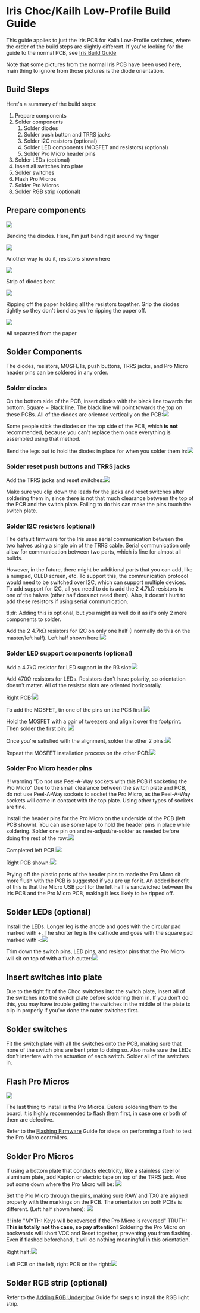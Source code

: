 # Iris Choc/Kailh Low-Profile Build Guide

This guide applies to just the Iris PCB for Kailh Low-Profile switches, where the order of the build steps are slightly different. If you're looking for the guide to the normal PCB, see [Iris Build Guide](iris-build-guide.md)

Note that some pictures from the normal Iris PCB have been used here, main thing to ignore from those pictures is the diode orientation.

## Build Steps

Here's a summary of the build steps:

1. Prepare components
2. Solder components
    1. Solder diodes
    2. Solder push button and TRRS jacks
    3. Solder I2C resistors \(optional\)
    4. Solder LED components \(MOSFET and resistors\) \(optional\)
    5. Solder Pro Micro header pins
3. Solder LEDs \(optional\)
4. Insert all switches into plate
5. Solder switches
6. Flash Pro Micros
7. Solder Pro Micros
8. Solder RGB strip \(optional\)

## Prepare components

![](https://s3.amazonaws.com/docs.keeb.io/assets/images/iris/rrey3ej.jpg)

Bending the diodes. Here, I'm just bending it around my finger

![](https://s3.amazonaws.com/docs.keeb.io/assets/images/iris/sKo655O.jpg)

Another way to do it, resistors shown here

![](https://s3.amazonaws.com/docs.keeb.io/assets/images/iris/2D39Ojx.jpg)

Strip of diodes bent

![](https://s3.amazonaws.com/docs.keeb.io/assets/images/iris/Ys0X30w.jpg)

Ripping off the paper holding all the resistors together. Grip the diodes tightly so they don't bend as you're ripping the paper off.

![](https://s3.amazonaws.com/docs.keeb.io/assets/images/iris/4cFrb2D.jpg)

All separated from the paper

## Solder Components

The diodes, resistors, MOSFETs, push buttons, TRRS jacks, and Pro Micro header pins can be soldered in any order.

### Solder diodes

On the bottom side of the PCB, insert diodes with the black line towards the bottom. Square = Black line. The black line will point towards the top on these PCBs. All of the diodes are oriented vertically on the PCB:![](https://s3.amazonaws.com/docs.keeb.io/assets/images/iris/Pft9ufA.jpg)

Some people stick the diodes on the top side of the PCB, which **is not** recommended, because you can't replace them once everything is assembled using that method.

Bend the legs out to hold the diodes in place for when you solder them in:![](https://s3.amazonaws.com/docs.keeb.io/assets/images/iris/TaYV4vF.jpg)

### Solder reset push buttons and TRRS jacks

Add the TRRS jacks and reset switches:![](https://s3.amazonaws.com/docs.keeb.io/assets/images/iris/dFTBf3h.jpg)

Make sure you clip down the leads for the jacks and reset switches after soldering them in, since there is not that much clearance between the top of the PCB and the switch plate. Failing to do this can make the pins touch the switch plate.


### Solder I2C resistors \(optional\)

The default firmware for the Iris uses serial communication between the two halves using a single pin of the TRRS cable. Serial communication only allow for communication between two parts, which is fine for almost all builds.

However, in the future, there might be additional parts that you can add, like a numpad, OLED screen, etc. To support this, the communication protocol would need to be switched over I2C, which can support multiple devices. To add support for I2C, all you need to do is add the 2 4.7kΩ resistors to one of the halves \(other half does not need them\). Also, it doesn't hurt to add these resistors if using serial communication.

tl;dr: Adding this is optional, but you might as well do it as it's only 2 more components to solder.

Add the 2 4.7kΩ resistors for I2C on only one half (I normally do this on the master/left half). Left half shown here:![](https://s3.amazonaws.com/docs.keeb.io/assets/images/iris/ncxMpI2.jpg)

### Solder LED support components \(optional\)

Add a 4.7kΩ resistor for LED support in the R3 slot:![](https://s3.amazonaws.com/docs.keeb.io/assets/images/iris/Jvg2o4d.jpg)

Add 470Ω resistors for LEDs. Resistors don't have polarity, so orientation doesn't matter. All of the resistor slots are oriented horizontally.

Right PCB:![](https://s3.amazonaws.com/docs.keeb.io/assets/images/iris/3CJVPlx.jpg)

To add the MOSFET, tin one of the pins on the PCB first:![](https://s3.amazonaws.com/docs.keeb.io/assets/images/iris/nsehRiB.jpg)

Hold the MOSFET with a pair of tweezers and align it over the footprint. Then solder the first pin:
![](https://s3.amazonaws.com/docs.keeb.io/assets/images/iris/tNMOzPH.jpg)

Once you're satisfied with the alignment, solder the other 2 pins:![](https://s3.amazonaws.com/docs.keeb.io/assets/images/iris/Zm2iJfF.jpg)

Repeat the MOSFET installation process on the other PCB:![](https://s3.amazonaws.com/docs.keeb.io/assets/images/iris/e4EfGla.jpg)

### Solder Pro Micro header pins

!!! warning "Do not use Peel-A-Way sockets with this PCB if socketing the Pro Micro"
    Due to the small clearance between the switch plate and PCB, do not use Peel-A-Way sockets to socket the Pro Micro, as the Peel-A-Way sockets will come in contact with the top plate. Using other types of sockets are fine.

Install the header pins for the Pro Micro on the underside of the PCB (left PCB shown). You can use some tape to hold the header pins in place while soldering. Solder one pin on and re-adjust/re-solder as needed before doing the rest of the row:![](https://s3.amazonaws.com/docs.keeb.io/assets/images/iris/TdZ9a23.jpg)

Completed left PCB:![](https://s3.amazonaws.com/docs.keeb.io/assets/images/iris/ijqRWEo.jpg)

Right PCB shown:![](https://s3.amazonaws.com/docs.keeb.io/assets/images/iris/3WUkRM7.jpg)

Prying off the plastic parts of the header pins to made the Pro Micro sit more flush with the PCB is suggested if you are up for it. An added benefit of this is that the Micro USB port for the left half is sandwiched between the Iris PCB and the Pro Micro PCB, making it less likely to be ripped off.

## Solder LEDs \(optional\)

Install the LEDs. Longer leg is the anode and goes with the circular pad marked with \+. The shorter leg is the cathode and goes with the square pad marked with \-:![](https://s3.amazonaws.com/docs.keeb.io/assets/images/iris/A10RlbS.jpg)

Trim down the switch pins, LED pins, and resistor pins that the Pro Micro will sit on top of with a flush cutter:![](https://s3.amazonaws.com/docs.keeb.io/assets/images/iris/vh0WAXg.jpg)

## Insert switches into plate

Due to the tight fit of the Choc switches into the switch plate, insert all of the switches into the switch plate before soldering them in. If you don't do this, you may have trouble getting the switches in the middle of the plate to clip in properly if you've done the outer switches first.

## Solder switches

Fit the switch plate with all the switches onto the PCB, making sure that none of the switch pins are bent prior to doing so. Also make sure the LEDs don't interfere with the actuation of each switch. Solder all of the switches in.

## Flash Pro Micros

![](https://s3.amazonaws.com/docs.keeb.io/assets/images/iris/Ca93q9s.jpg)

The last thing to install is the Pro Micros. Before soldering them to the board, it is highly recommended to flash them first, in case one or both of them are defective.

Refer to the [Flashing Firmware](flashing-firmware.md) Guide for steps on performing a flash to test the Pro Micro controllers.

## Solder Pro Micros

If using a bottom plate that conducts electricity, like a stainless steel or aluminum plate, add Kapton or electric tape on top of the TRRS jack. Also put some down where the Pro Micro will be:
![](https://s3.amazonaws.com/docs.keeb.io/assets/images/iris/Qw7qrWA.jpg)

Set the Pro Micro through the pins, making sure RAW and TX0 are aligned properly with the markings on the PCB. The orientation on both PCBs is different. (Left half shown here):
![](https://s3.amazonaws.com/docs.keeb.io/assets/images/iris/IMDAm28.jpg)

!!! info "MYTH: Keys will be reversed if the Pro Micro is reversed"
    TRUTH: **This is totally not the case, so pay attention!** Soldering the Pro Micro on backwards will short VCC and Reset together, preventing you from flashing. Even if flashed beforehand, it will do nothing meaningful in this orientation.

Right half:![](https://s3.amazonaws.com/docs.keeb.io/assets/images/iris/2KMFIE4.jpg)

Left PCB on the left, right PCB on the right:![](https://s3.amazonaws.com/docs.keeb.io/assets/images/iris/x950DTT.jpg)

## Solder RGB strip \(optional\)

Refer to the [Adding RGB Underglow](adding-rgb-underglow.md) Guide for steps to install the RGB light strip.
